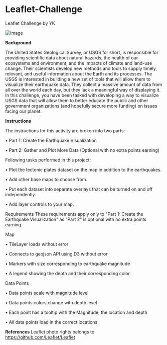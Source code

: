 # Leaflet-Challenge
Leaflet Challenge by YK

![image](https://github.com/YargKlnc/Leaflet-Challenge/assets/142269763/1f51cd23-ab0e-4c95-8dd9-7af4910c6672)



**Background**

The United States Geological Survey, or USGS for short, is responsible for providing scientific data about natural hazards, the health of our ecosystems and environment, and the impacts of climate and land-use change. Their scientists develop new methods and tools to supply timely, relevant, and useful information about the Earth and its processes. The USGS is interested in building a new set of tools that will allow them to visualize their earthquake data. They collect a massive amount of data from all over the world each day, but they lack a meaningful way of displaying it. In this challenge, you have been tasked with developing a way to visualize USGS data that will allow them to better educate the public and other government organizations (and hopefully secure more funding) on issues facing our planet.

**Instructions**

The instructions for this activity are broken into two parts:
  
  •	Part 1: Create the Earthquake Visualization
  
  •	Part 2: Gather and Plot More Data (Optional with no extra points earning)


Following tasks performed in this project:

•	Plot the tectonic plates dataset on the map in addition to the earthquakes.

•	Add other base maps to choose from.

•	Put each dataset into separate overlays that can be turned on and off independently.

•	Add layer controls to your map.


Requirements These requirements apply only to "Part 1: Create the Earthquake Visualization" as "Part 2" is optional with no extra points earning.


Map

•	TileLayer loads without error 

•	Connects to geojson API using D3 without error 

•	Markers with size corresponding to earthquake magnitude 

•	A legend showing the depth and their corresponding color 


Data Points 

•	Data points scale with magnitude level 

•	Data points colors change with depth level 

•	Each point has a tooltip with the Magnitude, the location and depth 

•	All data points load in the correct locations 

**References**
Leaflet photo rights belongs to https://github.com/Leaflet/Leaflet
